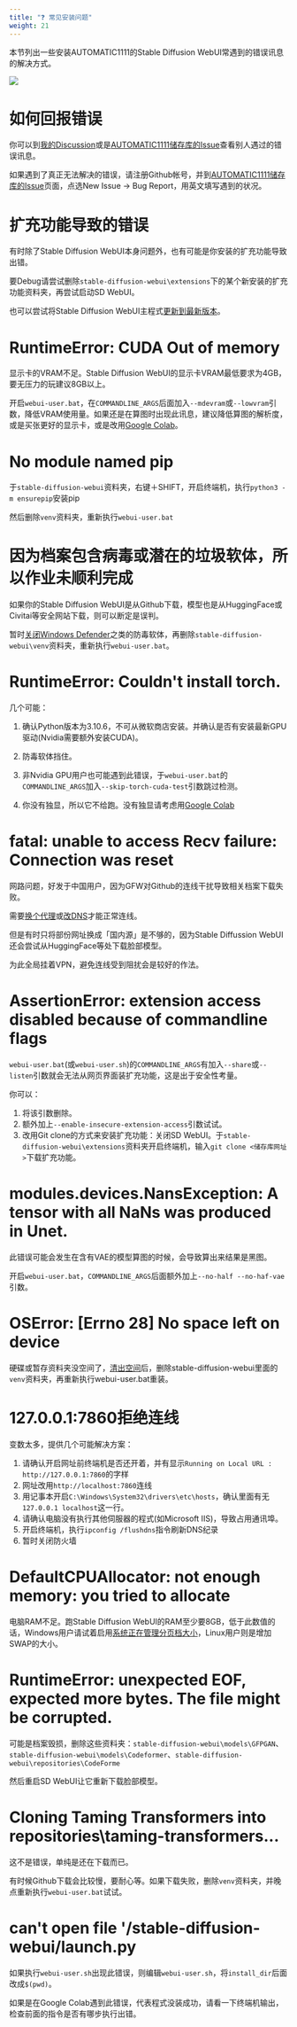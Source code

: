 ```yaml
---
title: "❓ 常见安装问题"
weight: 21
---
```


本节列出一些安装AUTOMATIC1111的Stable Diffusion WebUI常遇到的错误讯息的解决方式。

![](../../../images/errors-1.png)


# 如何回报错误

你可以到[我的Discussion](https://github.com/ivon852/netlify-ivon-blog-comments/discussions/437)或是[AUTOMATIC1111储存库的Issue](https://github.com/AUTOMATIC1111/stable-diffusion-webui/issues)查看别人遇过的错误讯息。

如果遇到了真正无法解决的错误，请注册Github帐号，并到[AUTOMATIC1111储存库的Issue](https://github.com/AUTOMATIC1111/stable-diffusion-webui/issues)页面，点选New Issue → Bug Report，用英文填写遇到的状况。


# 扩充功能导致的错误

有时除了Stable Diffusion WebUI本身问题外，也有可能是你安装的扩充功能导致出错。

要Debug请尝试删除`stable-diffusion-webui\extensions`下的某个新安装的扩充功能资料夹，再尝试启动SD WebUI。

也可以尝试将Stable Diffusion WebUI主程式[更新到最新版本](../features/how-to-update/)。


# RuntimeError: CUDA Out of memory

显示卡的VRAM不足。Stable Diffusion WebUI的显示卡VRAM最低要求为4GB，要无压力的玩建议8GB以上。

开启`webui-user.bat`，在`COMMANDLINE_ARGS`后面加入`--mdevram`或`--lowvram`引数，降低VRAM使用量。如果还是在算图时出现此讯息，建议降低算图的解析度，或是买张更好的显示卡，或是改用[Google Colab](https://ivonblog.com/posts/google-colab-stable-diffusion-webui/)。


# No module named pip

于`stable-diffusion-webui`资料夹，右键＋SHIFT，开启终端机，执行`python3 -m ensurepip`安装pip

然后删除`venv`资料夹，重新执行`webui-user.bat`


# 因为档案包含病毒或潜在的垃圾软体，所以作业未顺利完成

如果你的Stable Diffusion WebUI是从Github下载，模型也是从HuggingFace或Civitai等安全网站下载，则可以断定是误判。

暂时[关闭Windows Defender](https://adersaytech.com/tutorial/kb-article/disable-windows-defender.html)之类的防毒软体，再删除`stable-diffusion-webui\venv`资料夹，重新执行`webui-user.bat`。


# RuntimeError: Couldn't install torch.

几个可能：

1. 确认Python版本为3.10.6，不可从微软商店安装。并确认是否有安装最新GPU驱动(Nvidia需要额外安装CUDA)。

2. 防毒软体挡住。

3. 非Nvidia GPU用户也可能遇到此错误，于`webui-user.bat`的`COMMANDLINE_ARGS`加入`--skip-torch-cuda-test`引数跳过检测。

4. 你没有独显，所以它不给跑。没有独显请考虑用[Google Colab](https://ivonblog.com/posts/google-colab-stable-diffusion-webui/)


# fatal: unable to access Recv failure: Connection was reset

网路问题，好发于中国用户，因为GFW对Github的连线干扰导致相关档案下载失败。

需要[换个代理](https://www.bilibili.com/read/cv21253533/)或[改DNS](https://zhuanlan.zhihu.com/p/571519560)才能正常连线。

但是有时只将部份网址换成「国内源」是不够的，因为Stable Diffussion WebUI还会尝试从HuggingFace等处下载脸部模型。

为此全局挂着VPN，避免连线受到阻扰会是较好的作法。


# AssertionError: extension access disabled because of commandline flags

`webui-user.bat`(或`webui-user.sh`)的`COMMANDLINE_ARGS`有加入`--share`或`--listen`引数就会无法从网页界面装扩充功能，这是出于安全性考量。

你可以：

1. 将该引数删除。
2. 额外加上`--enable-insecure-extension-access`引数试试。
3. 改用Git clone的方式来安装扩充功能：关闭SD WebUI。于`stable-diffusion-webui\extensions`资料夹开启终端机，输入`git clone <储存库网址>`下载扩充功能。


# modules.devices.NansException: A tensor with all NaNs was produced in Unet.

此错误可能会发生在含有VAE的模型算图的时候，会导致算出来结果是黑图。

开启`webui-user.bat`，`COMMANDLINE_ARGS`后面额外加上`--no-half --no-haf-vae`引数。


# OSError: [Errno 28] No space left on device

硬碟或暂存资料夹没空间了，[清出空间](https://helpcenter.trendmicro.com/zh-tw/article/tmka-08271/)后，删除stable-diffusion-webui里面的`venv`资料夹，再重新执行webui-user.bat重装。


# 127.0.0.1:7860拒绝连线

变数太多，提供几个可能解决方案：

1. 请确认开启网址前终端机是否还开着，并有显示`Running on Local URL : http://127.0.0.1:7860`的字样
2. 网址改用`http://localhost:7860`连线
3. 用记事本开启`C:\Windows\System32\drivers\etc\hosts`，确认里面有无`127.0.0.1 localhost`这一行。
4. 请确认电脑没有执行其他伺服器的程式(如Microsoft IIS)，导致占用通讯埠。
5. 开启终端机，执行`ipconfig /flushdns`指令刷新DNS纪录
6. 暂时关闭防火墙


# DefaultCPUAllocator: not enough memory: you tried to allocate

电脑RAM不足。跑Stable Diffusion WebUI的RAM至少要8GB，低于此数值的话，Windows用户请试着启用[系统正在管理分页档大小](https://support.microsoft.com/zh-tw/windows/%E6%94%B9%E5%96%84-windows-%E9%9B%BB%E8%85%A6%E6%95%88%E8%83%BD%E7%9A%84%E6%8F%90%E7%A4%BA-b3b3ef5b-5953-fb6a-2528-4bbed82fba96)，Linux用户则是增加SWAP的大小。


# RuntimeError: unexpected EOF, expected more bytes. The file might be corrupted.

可能是档案毁损，删除这些资料夹：`stable-diffusion-webui\models\GFPGAN`、`stable-diffusion-webui\models\Codeformer`、`stable-diffusion-webui\repositories\CodeForme`

然后重启SD WebUI让它重新下载脸部模型。


# Cloning Taming Transformers into repositories\taming-transformers...

这不是错误，单纯是还在下载而已。

有时候Github下载会比较慢，要耐心等。如果下载失败，删除`venv`资料夹，并晚点重新执行`webui-user.bat`试试。


# can't open file '/stable-diffusion-webui/launch.py

如果执行`webui-user.sh`出现此错误，则编辑`webui-user.sh`，将`install_dir`后面改成`$(pwd)`。

如果是在Google Colab遇到此错误，代表程式没装成功，请看一下终端机输出，检查前面的指令是否有哪步执行出错。
